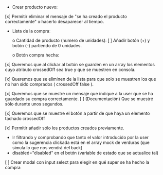 - Crear producto nuevo:

[x] Permitir eliminar el mensaje de "se ha creado el producto correctamente" o hacerlo desaparecer al tiempo.


- Lista de la compra:

    o Cantidad de producto (numero de unidades):
      [ ] Añadir botón (+) y botón (-) partiendo de 0 unidades.

    o Botón compra hecha:

[x] Queremos que al clickar al botón se guarden en un array los elementos cuyo atributo crossedOff sea true y que se muestren en consola.

[x] Queremos que se eliminen de la lista para que solo se muestren los que no han sido comprados ( crossedOff false ).

[x] Queremos que se muestre un mensaje que indique a la user que se ha guardado su compra correctamente. 
    [ ] (Documentación) Que se muestré sólo durante unos segundos. 

[x] Queremos que se muestre el botón a partir de que haya un elemento tachado crossedOff 

[x] Permitir añadir sólo los productos creados previamente.

  - Ir filtrando y comprobando que tanto el valor introducido por la user como la sugerencia clickada está en el array mock de verduras (que simula lo que nos vendrá del back)
  - disabled="disabled" en el botón (variable de estado que se actualice tal)


[ ] Crear modal con input select para elegir en qué super se ha hecho la compra

